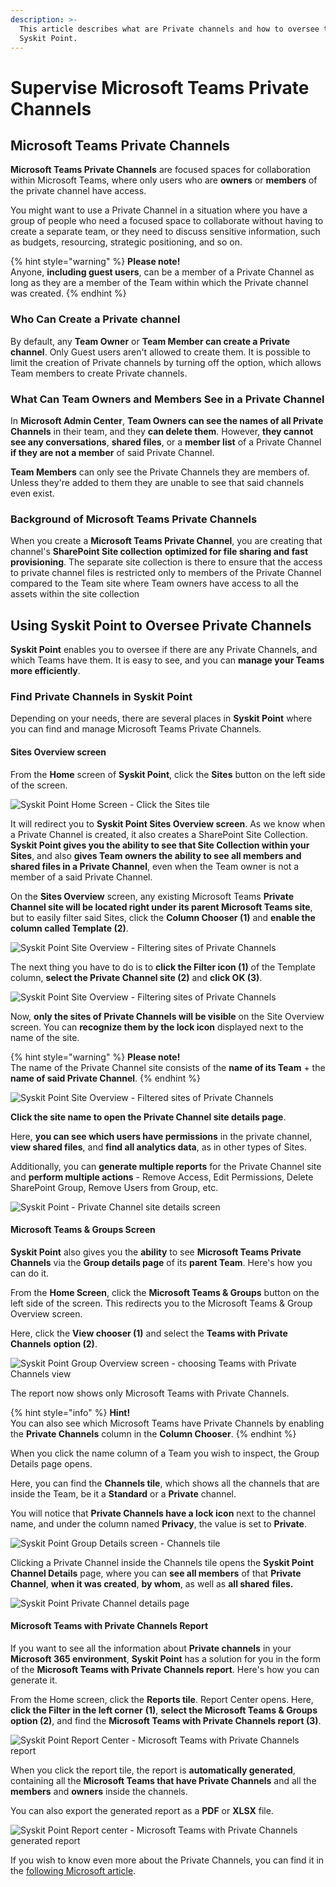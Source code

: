 ```yaml
---
description: >-
  This article describes what are Private channels and how to oversee them using
  Syskit Point.
---
```


# Supervise Microsoft Teams Private Channels

## Microsoft Teams Private Channels

**Microsoft Teams Private Channels** are focused spaces for collaboration within Microsoft Teams, where only users who are **owners** or **members** of the private channel have access.

You might want to use a Private Channel in a situation where you have a group of people who need a focused space to collaborate without having to create a separate team, or they need to discuss sensitive information, such as budgets, resourcing, strategic positioning, and so on.

{% hint style="warning" %}
**Please note!**\
Anyone, **including guest users**, can be a member of a Private Channel as long as they are a member of the Team within which the Private channel was created.
{% endhint %}

### Who Can Create a Private channel

By default, any **Team Owner** or **Team Member can create a Private channel**. Only Guest users aren't allowed to create them. It is possible to limit the creation of Private channels by turning off the option, which allows Team members to create Private channels.

### What Can Team Owners and Members See in a Private Channel

In **Microsoft Admin Center**, **Team Owners can see the names of all Private Channels** in their team, and they **can delete them**. However, **they cannot see any conversations**, **shared files**, or a **member list** of a Private Channel **if they are not a member** of said Private Channel.

**Team Members** can only see the Private Channels they are members of. Unless they're added to them they are unable to see that said channels even exist.

### Background of Microsoft Teams Private Channels

When you create a **Microsoft Teams Private Channel**, you are creating that channel's **SharePoint Site collection** **optimized for file sharing and fast provisioning**. The separate site collection is there to ensure that the access to private channel files is restricted only to members of the Private Channel compared to the Team site where Team owners have access to all the assets within the site collection


## Using Syskit Point to Oversee Private Channels

**Syskit Point** enables you to oversee if there are any Private Channels, and which Teams have them. It is easy to see, and you can **manage your Teams more efficiently**.

### Find Private Channels in Syskit Point

Depending on your needs, there are several places in **Syskit Point** where you can find and manage Microsoft Teams Private Channels.

#### Sites Overview screen

From the **Home** screen of **Syskit Point**, click the **Sites** button on the left side of the screen.

![Syskit Point Home Screen - Click the Sites tile](../../static/img/supervise-microsoft-teams-private-channels-home.png)

It will redirect you to **Syskit Point Sites Overview screen**. As we know when a Private Channel is created, it also creates a SharePoint Site Collection. **Syskit Point gives you the ability to see that Site Collection within your Sites**, and also **gives Team owners the ability to see all members and shared files in a Private Channel**, even when the Team owner is not a member of a said Private Channel.

On the **Sites Overview** screen, any existing Microsoft Teams **Private Channel site will be located right under its parent Microsoft Teams site**, but to easily filter said Sites, click the **Column Chooser (1)** and **enable the column called Template (2)**.

![Syskit Point Site Overview - Filtering sites of Private Channels](../../static/img/supervise-microsoft-teams-private-channels-sites.png)

The next thing you have to do is to **click the Filter icon (1)** of the Template column, **select the Private Channel site (2)** and **click OK (3)**.

![Syskit Point Site Overview - Filtering sites of Private Channels](../../static/img/supervise-microsoft-teams-private-channels-site-private.png)

Now, **only the sites of Private Channels will be visible** on the Site Overview screen. You can **recognize them by the lock icon** displayed next to the name of the site.

{% hint style="warning" %}
**Please note!**\
The name of the Private Channel site consists of the **name of its Team** + the **name of said Private Channel**.
{% endhint %}

![Syskit Point Site Overview - Filtered sites of Private Channels](../../static/img/supervise-microsoft-teams-private-channels-private-channels.png)

**Click the site name to open the Private Channel site details page**. 

Here, **you can see which users have permissions** in the private channel, **view shared files**, and **find all analytics data**, as in other types of Sites. 

Additionally, you can **generate multiple reports** for the Private Channel site and **perform multiple actions** - Remove Access, Edit Permissions, Delete SharePoint Group, Remove Users from Group, etc.

![Syskit Point - Private Channel site details screen](../../static/img/supervise-microsoft-teams-private-channels-sites-private-info.png)

#### Microsoft Teams & Groups Screen

**Syskit Point** also gives you the **ability** to see **Microsoft Teams Private Channels** via the **Group details page** of its **parent Team**. Here's how you can do it.

From the **Home Screen**, click the **Microsoft Teams & Groups** button on the left side of the screen. This redirects you to the Microsoft Teams & Group Overview screen. 

Here, click the **View chooser (1)** and select the **Teams with Private Channels** **option (2)**.

![Syskit Point Group Overview screen - choosing Teams with Private Channels view](../../static/img/supervise-microsoft-teams-private-channels-microsoft-teams-private.png)

The report now shows only Microsoft Teams with Private Channels.

{% hint style="info" %}
**Hint!**\
You can also see which Microsoft Teams have Private Channels by enabling the **Private Channels** column in the **Column Chooser**.
{% endhint %}

When you click the name column of a Team you wish to inspect, the Group Details page opens. 

Here, you can find the **Channels tile**, which shows all the channels that are inside the Team, be it a **Standard** or a **Private** channel. 

You will notice that **Private Channels have a lock icon** next to the channel name, and under the column named **Privacy**, the value is set to **Private**.

![Syskit Point Group Details screen - Channels tile](../../static/img/supervise-microsoft-teams-private-channels-teams-private-channels.png)

Clicking a Private Channel inside the Channels tile opens the **Syskit Point Channel Details** page, where you can **see all members** of that **Private Channel**, **when it was created**, **by whom**, as well as **all shared** **files.**

![Syskit Point Private Channel details page](../../static/img/supervise-microsoft-teams-private-channels-private-channels-info.png)

#### Microsoft Teams with Private Channels Report

If you want to see all the information about **Private channels** in your **Microsoft 365 environment**, **Syskit Point** has a solution for you in the form of the **Microsoft Teams with Private Channels report**. Here's how you can generate it.

From the Home screen, click the **Reports tile**. Report Center opens. Here, **click the Filter in the left corner** **(1)**, **select the Microsoft Teams & Groups option (2)**, and find the **Microsoft Teams with Private Channels report (3)**.

![Syskit Point Report Center - Microsoft Teams with Private Channels report](../../static/img/supervise-microsoft-teams-private-channels-report.png)

When you click the report tile, the report is **automatically generated**, containing all the **Microsoft Teams that have Private Channels** and all the **members** and **owners** inside the channels. 

You can also export the generated report as a **PDF** or **XLSX** file.

![Syskit Point Report center - Microsoft Teams with Private Channels generated report](../../static/img/supervise-microsoft-teams-private-channels-report-generated.png)

If you wish to know even more about the Private Channels, you can find it in the [following Microsoft article](https://docs.microsoft.com/en-us/microsoftteams/private-channels).
